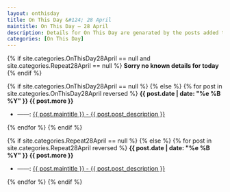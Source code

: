 ```yaml
---
layout: onthisday
title: On This Day &#124; 28 April
maintitle: On This Day — 28 April
description: Details for On This Day are genarated by the posts added to the website so the content is subject to changes/updates over time.
categories: [On This Day]
---
```


{% if site.categories.OnThisDay28April == null and site.categories.Repeat28April == null %}
<strong>Sorry no known details for today</strong>
{% endif %}

{% if site.categories.OnThisDay28April == null %}
{% else %}
{% for post in site.categories.OnThisDay28April reversed %}
<strong>{{ post.date | date: "%e %B %Y" }} {{ post.more }}</strong>
<ul>
<li> ——: <a href="{{ post.url }}">{{ post.maintitle }} - {{ post.post_description }}</a></li>
</ul>
{% endfor %}
{% endif %}

{% if site.categories.Repeat28April == null %}
{% else %}
{% for post in site.categories.Repeat28April reversed %}
<strong>{{ post.date | date: "%e %B %Y" }} {{ post.more }}</strong>
<ul>
<li> ——: <a href="{{ post.url }}">{{ post.maintitle }} - {{ post.post_description }}</a></li>
</ul>
{% endfor %}
{% endif %}
